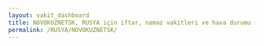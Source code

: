 ```yaml
---
layout: vakit_dashboard
title: NOVOKUZNETSK, RUSYA için iftar, namaz vakitleri ve hava durumu - ilçe/eyalet seç
permalink: /RUSYA/NOVOKUZNETSK/
---
```


<script type="text/javascript">
  var GLOBAL_COUNTRY = 'RUSYA';
  var GLOBAL_CITY = 'NOVOKUZNETSK';
  var GLOBAL_STATE = '';
  var lat = 72;
  var lon = 21;
</script>
